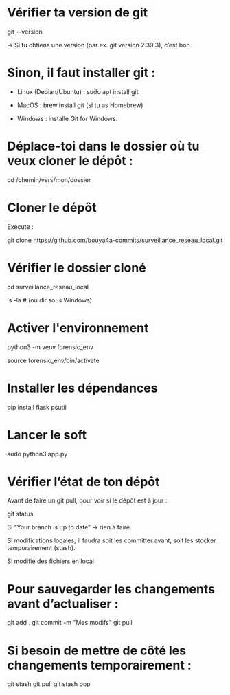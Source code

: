 # Vérifier ta version de git 

git --version

-> Si tu obtiens une version (par ex. git version 2.39.3), c’est bon.

# Sinon, il faut installer git :

* Linux (Debian/Ubuntu) : sudo apt install git

* MacOS : brew install git (si tu as Homebrew)

* Windows : installe Git for Windows.

# Déplace-toi dans le dossier où tu veux cloner le dépôt :

cd /chemin/vers/mon/dossier

# Cloner le dépôt

Exécute :

git clone https://github.com/bouya4a-commits/surveillance_reseau_local.git

# Vérifier le dossier cloné

cd surveillance_reseau_local

ls -la   # (ou dir sous Windows)

# Activer l'environnement

python3 -m venv forensic_env

source forensic_env/bin/activate

# Installer les dépendances
pip install flask psutil

# Lancer le soft
sudo python3 app.py         




# Vérifier l’état de ton dépôt

Avant de faire un git pull, pour voir si le dépôt est à jour :

git status


Si “Your branch is up to date” → rien à faire.

Si modifications locales, il faudra soit les committer avant, soit les stocker temporairement (stash).

Si modifié des fichiers en local

# Pour sauvegarder les changements avant d’actualiser :

git add .
git commit -m "Mes modifs"
git pull


# Si besoin de mettre de côté les changements temporairement :

git stash
git pull
git stash pop

